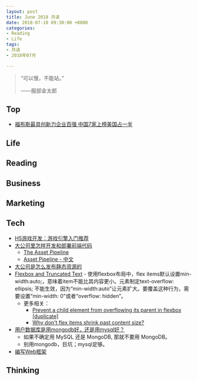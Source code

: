 ```yaml
---
layout: post
title: June 2018 月读
date: 2018-07-10 09:30:00 +0800
categories:
- Reading
- Life
tags:
- 月读
- 2018年07月

---
```


<blockquote class="blockquote-center">
<p>“可以慢，不能站。”</p>
<p>——服部金太郎</p>
</blockquote>

## Top

- [福布斯最具创新力企业百强 中国7家上榜美国占一半](https://www.cnbeta.com/articles/tech/731663.htm)



## Life


## Reading



## Business


## Marketing


## Tech

- [H5游戏开发：游戏引擎入门推荐](https://aotu.io/notes/2017/12/27/h5-game-engine-recommend/)
- [大公司里怎样开发和部署前端代码](https://github.com/fouber/blog/issues/6)
	- [The Asset Pipeline](http://guides.rubyonrails.org/asset_pipeline.html)
	- [Asset Pipeline - 中文](https://ruby-china.github.io/rails-guides/v4.1/asset_pipeline.html)
- [大公司是怎么发布静态资源的](https://segmentfault.com/a/1190000007122250)
- [Flexbox and Truncated Text](https://css-tricks.com/flexbox-truncated-text/) - 使用flexbox布局中，flex items默认设置min-width:auto;，意味着item不能比其内容更小。元素制定text-overflow: ellipsis; 不能生效，因为“min-width:auto”让元素扩大。要覆盖这种行为，需要设置“min-width: 0”或者“overflow: hidden”。
	- 更多相关：
		- [Prevent a child element from overflowing its parent in flexbox [duplicate]](https://stackoverflow.com/questions/43809612/prevent-a-child-element-from-overflowing-its-parent-in-flexbox)
		- [Why don't flex items shrink past content size?](https://stackoverflow.com/questions/36247140/why-dont-flex-items-shrink-past-content-size?noredirect=1&lq=1)
- [用户数据库是用mongodb好，还是用mysql好？](https://www.zhihu.com/question/26095333)
	- 如果不确定用 MySQL 还是 MongoDB, 那就不要用 MongoDB。
	- 别用mongodb，巨坑；mysql足够。
- [编写Web框架](https://www.liaoxuefeng.com/wiki/001374738125095c955c1e6d8bb493182103fac9270762a000/0014023080708565bc89d6ab886481fb25a16cdc3b773f0000)


## Thinking

